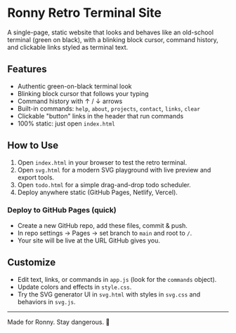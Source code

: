 # Ronny Retro Terminal Site

A single-page, static website that looks and behaves like an old-school terminal (green on black), with a blinking block cursor, command history, and clickable links styled as terminal text.

## Features
- Authentic green-on-black terminal look
- Blinking block cursor that follows your typing
- Command history with ↑ / ↓ arrows
- Built-in commands: `help`, `about`, `projects`, `contact`, `links`, `clear`
- Clickable "button" links in the header that run commands
- 100% static: just open `index.html`

## How to Use
1. Open `index.html` in your browser to test the retro terminal.
2. Open `svg.html` for a modern SVG playground with live preview and export tools.
3. Open `todo.html` for a simple drag-and-drop todo scheduler.
4. Deploy anywhere static (GitHub Pages, Netlify, Vercel).

### Deploy to GitHub Pages (quick)
- Create a new GitHub repo, add these files, commit & push.
- In repo settings → Pages → set branch to `main` and root to `/`.
- Your site will be live at the URL GitHub gives you.

## Customize
- Edit text, links, or commands in `app.js` (look for the `commands` object).
- Update colors and effects in `style.css`.
- Try the SVG generator UI in `svg.html` with styles in `svg.css` and behaviors in `svg.js`.


---
Made for Ronny. Stay dangerous. 🔧
